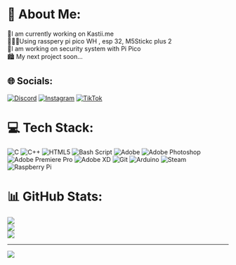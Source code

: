# 💫 About Me:
🌃I am currently working on Kastii.me <br>🧑🏿‍💻Using rasspery pi pico WH , esp 32, M5Stickc plus 2<br> 🌆I am working on security system with Pi Pico<br>🏙 My next project soon...


## 🌐 Socials:
[![Discord](https://img.shields.io/badge/Discord-%237289DA.svg?logo=discord&logoColor=white)](https://discord.gg/kr7y5iu) [![Instagram](https://img.shields.io/badge/Instagram-%23E4405F.svg?logo=Instagram&logoColor=white)](https://instagram.com/kr7y5iu) [![TikTok](https://img.shields.io/badge/TikTok-%23000000.svg?logo=TikTok&logoColor=white)](https://tiktok.com/@kr7y5iu) 

# 💻 Tech Stack:
![C](https://img.shields.io/badge/c-%2300599C.svg?style=for-the-badge&logo=c&logoColor=white) ![C++](https://img.shields.io/badge/c++-%2300599C.svg?style=for-the-badge&logo=c%2B%2B&logoColor=white) ![HTML5](https://img.shields.io/badge/html5-%23E34F26.svg?style=for-the-badge&logo=html5&logoColor=white) ![Bash Script](https://img.shields.io/badge/bash_script-%23121011.svg?style=for-the-badge&logo=gnu-bash&logoColor=white) ![Adobe](https://img.shields.io/badge/adobe-%23FF0000.svg?style=for-the-badge&logo=adobe&logoColor=white) ![Adobe Photoshop](https://img.shields.io/badge/adobe%20photoshop-%2331A8FF.svg?style=for-the-badge&logo=adobe%20photoshop&logoColor=white) ![Adobe Premiere Pro](https://img.shields.io/badge/Adobe%20Premiere%20Pro-9999FF.svg?style=for-the-badge&logo=Adobe%20Premiere%20Pro&logoColor=white) ![Adobe XD](https://img.shields.io/badge/Adobe%20XD-470137?style=for-the-badge&logo=Adobe%20XD&logoColor=#FF61F6) ![Git](https://img.shields.io/badge/git-%23F05033.svg?style=for-the-badge&logo=git&logoColor=white) ![Arduino](https://img.shields.io/badge/-Arduino-00979D?style=for-the-badge&logo=Arduino&logoColor=white) ![Steam](https://img.shields.io/badge/steam-%23000000.svg?style=for-the-badge&logo=steam&logoColor=white) ![Raspberry Pi](https://img.shields.io/badge/-Raspberry_Pi-C51A4A?style=for-the-badge&logo=Raspberry-Pi)
# 📊 GitHub Stats:
![](https://github-readme-stats.vercel.app/api?username=kr7y5iu&theme=nightowl&hide_border=false&include_all_commits=false&count_private=false)<br/>
![](https://github-readme-streak-stats.herokuapp.com/?user=kr7y5iu&theme=nightowl&hide_border=false)<br/>
![](https://github-readme-stats.vercel.app/api/top-langs/?username=kr7y5iu&theme=nightowl&hide_border=false&include_all_commits=false&count_private=false&layout=compact)

---
[![](https://visitcount.itsvg.in/api?id=kr7y5iu&icon=2&color=4)](https://visitcount.itsvg.in)
